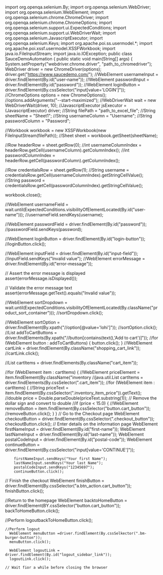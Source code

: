 import org.openqa.selenium.By;
import org.openqa.selenium.WebDriver;
import org.openqa.selenium.WebElement;
import org.openqa.selenium.chrome.ChromeDriver;
import org.openqa.selenium.chrome.ChromeOptions;
import org.openqa.selenium.support.ui.ExpectedConditions;
import org.openqa.selenium.support.ui.WebDriverWait;
import org.openqa.selenium.JavascriptExecutor;
import org.openqa.selenium.Keys;
import org.apache.poi.ss.usermodel.*;
import org.apache.poi.xssf.usermodel.XSSFWorkbook;
import java.io.FileInputStream;
import java.io.IOException;
public class SauceDemoAutomation {
    public static void main(String[] args) {
System.setProperty("webdriver.chrome.driver", "path_to_chromedriver");
WebDriver driver = new ChromeDriver(options);
driver.get("https://www.saucedemo.com/");
//WebElement usernameInput = driver.findElement(By.id("user-name"));
//WebElement passwordInput = driver.findElement(By.id("password"));
//WebElement loginButton = driver.findElement(By.cssSelector("input[value='LOGIN']"));
//ChromeOptions options = new ChromeOptions();
//options.addArguments("--start-maximized");
//WebDriverWait wait = new WebDriverWait(driver, 10);
//JavascriptExecutor jsExecutor = (JavascriptExecutor) driver;
//String filePath = "path_to_excel_file";
//String sheetName = "Sheet1";
//String usernameColumn = "Username";
//String passwordColumn = "Password";

//Workbook workbook = new XSSFWorkbook(new FileInputStream(filePath));
//Sheet sheet = workbook.getSheet(sheetName);

//Row headerRow = sheet.getRow(0);
//int usernameColumnIndex = headerRow.getCell(usernameColumn).getColumnIndex();
//int passwordColumnIndex = headerRow.getCell(passwordColumn).getColumnIndex();

//Row credentialsRow = sheet.getRow(1);
//String username = credentialsRow.getCell(usernameColumnIndex).getStringCellValue();
//String password = credentialsRow.getCell(passwordColumnIndex).getStringCellValue();

workbook.close();

//WebElement usernameField = wait.until(ExpectedConditions.visibilityOfElementLocated(By.id("user-name")));
//usernameField.sendKeys(username);

//WebElement passwordField = driver.findElement(By.id("password"));
//passwordField.sendKeys(password);

//WebElement loginButton = driver.findElement(By.id("login-button"));
//loginButton.click();

//WebElement inputField = driver.findElement(By.id("input-field"));
//inputField.sendKeys("Invalid value");
//WebElement errorMessage = driver.findElement(By.id("error-message"));

// Assert the error message is displayed
assert(errorMessage.isDisplayed());

// Validate the error message text
assert(errorMessage.getText().equals("Invalid value"));

//WebElement sortDropdown = wait.until(ExpectedConditions.visibilityOfElementLocated(By.className("product_sort_container")));
//sortDropdown.click();

//WebElement sortOption = driver.findElement(By.xpath("//option[@value='lohi']"));
//sortOption.click();
//List<WebElement> addToCartButtons = driver.findElements(By.xpath("//button[contains(text(),'Add to cart')]"));
//for (WebElement button : addToCartButtons) {
    button.click();
}
//WebElement cartLink = driver.findElement(By.className("shopping_cart_link"));
//cartLink.click();

//List<WebElement> cartItems = driver.findElements(By.className("cart_item"));

//for (WebElement item : cartItems) {
    //WebElement priceElement = item.findElement(By.className("inventory
  //java.util.List<WebElement> cartItems = driver.findElements(By.cssSelector(".cart_item"));
        //for (WebElement item : cartItems) {
            //String priceText = item.findElement(By.cssSelector(".inventory_item_price")).getText();
            //double price = Double.parseDouble(priceText.substring(1)); // Remove the dollar sign and convert to double
            //if (price < 15.0) {
                //WebElement removeButton = item.findElement(By.cssSelector("button.cart_button"));
                //removeButton.click();
            }
        }
// Go to the Checkout page
        WebElement checkoutButton = driver.findElement(By.cssSelector(".checkout_button"));
        checkoutButton.click();
   // Enter details on the information page
        WebElement firstNameInput = driver.findElement(By.id("first-name"));
        WebElement lastNameInput = driver.findElement(By.id("last-name"));
        WebElement postalCodeInput = driver.findElement(By.id("postal-code"));
        WebElement continueButton = driver.findElement(By.cssSelector("input[value='CONTINUE']"));
                               
        firstNameInput.sendKeys("Your first Name");
        lastNameInput.sendKeys("Your last Name");
        postalCodeInput.sendKeys("12345697");
        continueButton.click();
                               
   // Finish the checkout
      WebElement finishButton = driver.findElement(By.cssSelector("a.btn_action.cart_button"));                         
       finishButton.click();
                               
   //Return to the homepage
     WebElement backtoHomeButton = driver.findElement(BY.cssSelector("button.cart_button"));
     backToHomeButton.click();                          

   //Perform logoutbackToHomeButton.click(); 

    //Perform logout
      WebElement menuButton =driver.findElement(By.cssSelkector(".bm-burger-button")); 
      menuButton.click(); 
                               
      WebElement logoutLink = driver.findElement(By.id("logout_sidebar_link"));
      logoutLink.click();
                               
    // Wait fior a while before closing the browser   

      
      

       
        
                            
